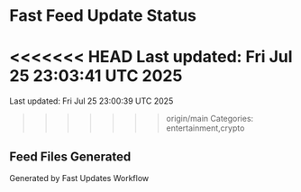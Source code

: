 # Fast Feed Update Status
<<<<<<< HEAD
Last updated: Fri Jul 25 23:03:41 UTC 2025
=======
Last updated: Fri Jul 25 23:00:39 UTC 2025
>>>>>>> origin/main
Categories: entertainment,crypto

## Feed Files Generated

Generated by Fast Updates Workflow
